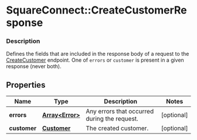 # SquareConnect::CreateCustomerResponse

### Description

Defines the fields that are included in the response body of a request to the [CreateCustomer](#endpoint-createcustomer) endpoint.  One of `errors` or `customer` is present in a given response (never both).

## Properties
Name | Type | Description | Notes
------------ | ------------- | ------------- | -------------
**errors** | [**Array&lt;Error&gt;**](Error.md) | Any errors that occurred during the request. | [optional] 
**customer** | [**Customer**](Customer.md) | The created customer. | [optional] 


